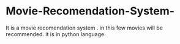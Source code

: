 # Movie-Recomendation-System-
It is a movie recomendation system . in this few movies will be recommended. it is in python language.
